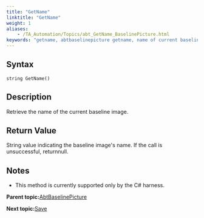 ```yaml
--- 
title: "GetName"
linktitle: "GetName"
weight: 1
aliases: 
    - /TA_Automation/Topics/abt_GetName_BaselinePicture.html
keywords: "getname, abtbaselinepicture getname, name of current baseline image, current baseline image name"
---
```


## Syntax

`string GetName()`

## Description

Retrieve the name of the current baseline image.

## Return Value

String value indicating the baseline image's name. If the call is unsuccessful, returnnull.

## Notes

-   This method is currently supported only by the C\# harness.

**Parent topic:**[AbtBaselinePicture](/TA_Automation/Topics/abt_AbtBaselinePicture.html)

**Next topic:**[Save](/TA_Automation/Topics/abt_Save.html)

